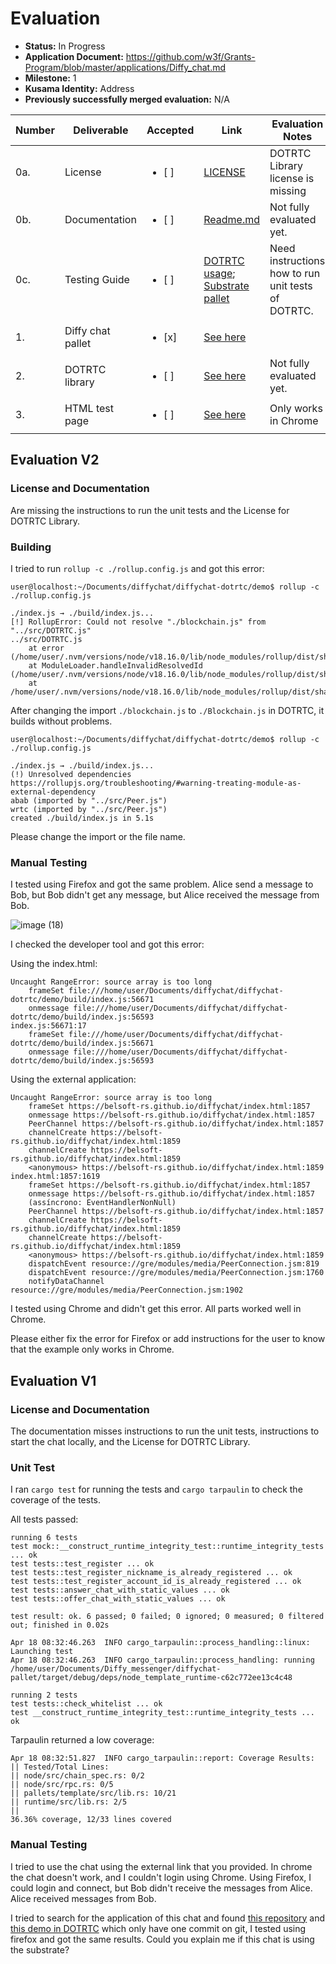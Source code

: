 # Evaluation

- **Status:** In Progress
- **Application Document:**  https://github.com/w3f/Grants-Program/blob/master/applications/Diffy_chat.md 
- **Milestone:** 1
- **Kusama Identity:** Address
- **Previously successfully merged evaluation:** N/A

| Number | Deliverable | Accepted | Link | Evaluation Notes |
| ------ | ----------- | -------- | ---- |----------------- |
| 0a.| License | <ul><li>[ ] </li></ul>| [LICENSE](https://github.com/Belsoft-rs/diffychat-pallet/blob/main/LICENSE) | DOTRTC Library license is missing |
| 0b.| Documentation |<ul><li>[ ] </li></ul>| [Readme.md](https://github.com/Belsoft-rs/diffychat-pallet#readme) | Not fully evaluated yet.  |
| 0c.| Testing Guide |<ul><li>[ ] </li></ul>| [DOTRTC usage](https://github.com/Belsoft-rs/diffychat-dotrtc#usage); [Substrate pallet](https://github.com/Belsoft-rs/diffychat-pallet#getting-started) | Need instructions how to run unit tests of DOTRTC. |
| 1.| Diffy chat pallet |<ul><li>[x] </li></ul>| [See here](https://github.com/Belsoft-rs/diffychat-pallet) |   | 
| 2.| DOTRTC library |<ul><li>[ ] </li></ul>| [See here](https://github.com/Belsoft-rs/diffychat-dotrtc) |  Not fully evaluated yet. | 
| 3.| HTML test page |<ul><li>[ ] </li></ul>| [See here](https://belsoft-rs.github.io/diffychat/index.html) | Only works in Chrome | 

## Evaluation V2


### License and Documentation

Are missing the instructions to run the unit tests and the License for DOTRTC Library.

### Building

I tried to run `rollup -c ./rollup.config.js` and got this error:

```
user@localhost:~/Documents/diffychat/diffychat-dotrtc/demo$ rollup -c ./rollup.config.js

./index.js → ./build/index.js...
[!] RollupError: Could not resolve "./blockchain.js" from "../src/DOTRTC.js"
../src/DOTRTC.js
	at error (/home/user/.nvm/versions/node/v18.16.0/lib/node_modules/rollup/dist/shared/rollup.js:279:30)
	at ModuleLoader.handleInvalidResolvedId (/home/user/.nvm/versions/node/v18.16.0/lib/node_modules/rollup/dist/shared/rollup.js:24433:24)
	at /home/user/.nvm/versions/node/v18.16.0/lib/node_modules/rollup/dist/shared/rollup.js:24395:26
```

After changing the import `./blockchain.js` to `./Blockchain.js` in DOTRTC, it builds without problems.

```
user@localhost:~/Documents/diffychat/diffychat-dotrtc/demo$ rollup -c ./rollup.config.js

./index.js → ./build/index.js...
(!) Unresolved dependencies
https://rollupjs.org/troubleshooting/#warning-treating-module-as-external-dependency
abab (imported by "../src/Peer.js")
wrtc (imported by "../src/Peer.js")
created ./build/index.js in 5.1s
```

Please change the import or the file name.

### Manual Testing

I tested using Firefox and got the same problem. Alice send a message to Bob, but Bob didn't get any message, but Alice received the message from Bob.

![image (18)](https://github.com/w3f/Grant-Milestone-Delivery/assets/112647953/097f9f3a-063c-4d44-b03a-b976afb42780)

I checked the developer tool and got this error:


Using the index.html:
```
Uncaught RangeError: source array is too long
    frameSet file:///home/user/Documents/diffychat/diffychat-dotrtc/demo/build/index.js:56671
    onmessage file:///home/user/Documents/diffychat/diffychat-dotrtc/demo/build/index.js:56593
index.js:56671:17
    frameSet file:///home/user/Documents/diffychat/diffychat-dotrtc/demo/build/index.js:56671
    onmessage file:///home/user/Documents/diffychat/diffychat-dotrtc/demo/build/index.js:56593
```

Using the external application:
```
Uncaught RangeError: source array is too long
    frameSet https://belsoft-rs.github.io/diffychat/index.html:1857
    onmessage https://belsoft-rs.github.io/diffychat/index.html:1857
    PeerChannel https://belsoft-rs.github.io/diffychat/index.html:1857
    channelCreate https://belsoft-rs.github.io/diffychat/index.html:1859
    channelCreate https://belsoft-rs.github.io/diffychat/index.html:1859
    <anonymous> https://belsoft-rs.github.io/diffychat/index.html:1859
index.html:1857:1619
    frameSet https://belsoft-rs.github.io/diffychat/index.html:1857
    onmessage https://belsoft-rs.github.io/diffychat/index.html:1857
    (assíncrono: EventHandlerNonNull)
    PeerChannel https://belsoft-rs.github.io/diffychat/index.html:1857
    channelCreate https://belsoft-rs.github.io/diffychat/index.html:1859
    channelCreate https://belsoft-rs.github.io/diffychat/index.html:1859
    <anonymous> https://belsoft-rs.github.io/diffychat/index.html:1859
    dispatchEvent resource://gre/modules/media/PeerConnection.jsm:819
    dispatchEvent resource://gre/modules/media/PeerConnection.jsm:1760
    notifyDataChannel resource://gre/modules/media/PeerConnection.jsm:1902
```

I tested using Chrome and didn't get this error. All parts worked well in Chrome.

Please either fix the error for Firefox or add instructions for the user to know that the example only works in Chrome.

## Evaluation V1

### License and Documentation

The documentation misses instructions to run the unit tests, instructions to start the chat locally, and the License for DOTRTC Library.

### Unit Test

I ran `cargo test` for running the tests and `cargo tarpaulin` to check the coverage of the tests.

All tests passed:
```
running 6 tests
test mock::__construct_runtime_integrity_test::runtime_integrity_tests ... ok
test tests::test_register ... ok
test tests::test_register_nickname_is_already_registered ... ok
test tests::test_register_account_id_is_already_registered ... ok
test tests::answer_chat_with_static_values ... ok
test tests::offer_chat_with_static_values ... ok

test result: ok. 6 passed; 0 failed; 0 ignored; 0 measured; 0 filtered out; finished in 0.02s

Apr 18 08:32:46.263  INFO cargo_tarpaulin::process_handling::linux: Launching test
Apr 18 08:32:46.263  INFO cargo_tarpaulin::process_handling: running /home/user/Documents/Diffy_messenger/diffychat-pallet/target/debug/deps/node_template_runtime-c62c772ee13c4c48

running 2 tests
test tests::check_whitelist ... ok
test __construct_runtime_integrity_test::runtime_integrity_tests ... ok
```

Tarpaulin returned a low coverage:

```
Apr 18 08:32:51.827  INFO cargo_tarpaulin::report: Coverage Results:
|| Tested/Total Lines:
|| node/src/chain_spec.rs: 0/2
|| node/src/rpc.rs: 0/5
|| pallets/template/src/lib.rs: 10/21
|| runtime/src/lib.rs: 2/5
|| 
36.36% coverage, 12/33 lines covered
```

### Manual Testing

I tried to use the chat using the external link that you provided. In chrome the chat doesn't work, and I couldn't login using Chrome. Using Firefox, I could login and connect, but Bob didn't receive the messages from Alice. Alice received messages from Bob.


I tried to search for the application of this chat and found [this repository](https://github.com/Belsoft-rs/belsoft-rs.github.io) and [this demo in DOTRTC](https://github.com/Belsoft-rs/diffychat-dotrtc/tree/main/demo) which only have one commit on git, I tested using firefox and got the same results. Could you explain me if this chat is using the substrate?

